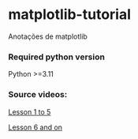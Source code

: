 # matplotlib-tutorial
Anotações de matplotlib

### Required python version
Python >=3.11

### Source videos:
[Lesson 1 to 5](https://youtu.be/UO98lJQ3QGI?si=HSE65qYwHSKjLltm)

[Lesson 6 and on](https://www.youtube.com/watch?v=J4nzJu4z0l4&list=PLNmACol6lYY5aGQtxghQTq0bHXYoIMORy&index=7)


